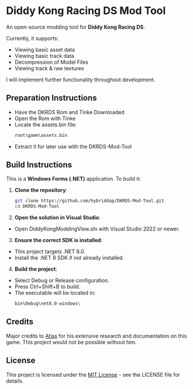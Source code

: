 Diddy Kong Racing DS Mod Tool
=======

An open-source modding tool for **Diddy Kong Racing DS**.

Currently, it supports:
- Viewing basic asset data
- Viewing basic track data
- Decompression of Model Files
- Viewing track & raw textures

I will implement further functionality throughout development.

## Preparation Instructions
- Have the DKRDS Rom and Tinke Downloaded
- Open the Rom with Tinke
- Locate the assets.bin file:
  ```bash
  root\game\assets.bin
- Extract it for later use with the DKRDS-Mod-Tool

## Build Instructions

This is a **Windows Forms (.NET)** application. To build it:

1. **Clone the repository**:
   ```bash
   git clone https://github.com/hybriddap/DKRDS-Mod-Tool.git
   cd DKRDS-Mod-Tool
2. **Open the solution in Visual Studio**:
- Open DiddyKongModdingView.sln with Visual Studio 2022 or newer.
3. **Ensure the correct SDK is installed**:
- This project targets .NET 8.0.
- Install the .NET 8 SDK if not already installed.
4. **Build the project**:
- Select Debug or Release configuration.
- Press Ctrl+Shift+B to build.
- The executable will be located in:
  ```bash
  bin\Debug\net8.0-windows\

## Credits
Major credits to <a href="https://www.youtube.com/@AtlasOmegaAlpha">Atlas</a> for his extensive research and documentation on this game. This project would not be possible without him.

## License

This project is licensed under the [MIT License](LICENSE.txt) - see the LICENSE file for details.
